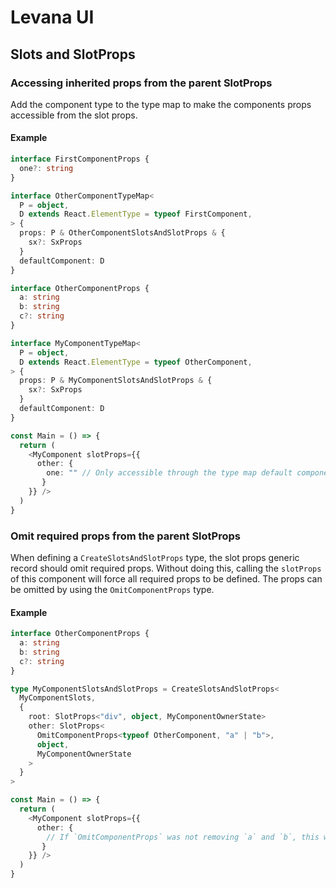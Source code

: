 # Levana UI

## Slots and SlotProps

### Accessing inherited props from the parent SlotProps

Add the component type to the type map to make the components props accessible from the slot props.

<!-- TODO: This also adds the inherited components props as callable props to the child component -->

#### Example

```ts
interface FirstComponentProps {
  one?: string
}

interface OtherComponentTypeMap<
  P = object,
  D extends React.ElementType = typeof FirstComponent,
> {
  props: P & OtherComponentSlotsAndSlotProps & {
    sx?: SxProps
  }
  defaultComponent: D
}

interface OtherComponentProps {
  a: string
  b: string
  c?: string
}

interface MyComponentTypeMap<
  P = object,
  D extends React.ElementType = typeof OtherComponent,
> {
  props: P & MyComponentSlotsAndSlotProps & {
    sx?: SxProps
  }
  defaultComponent: D
}

const Main = () => {
  return (
    <MyComponent slotProps={{
      other: { 
        one: "" // Only accessible through the type map default component
       }
    }} />
  )
}
```

### Omit required props from the parent SlotProps

When defining a `CreateSlotsAndSlotProps` type, the slot props generic record should omit required props. Without doing this, calling the `slotProps` of this component will force all required props to be defined. The props can be omitted by using the `OmitComponentProps` type.

#### Example

```ts
interface OtherComponentProps {
  a: string
  b: string
  c?: string
}

type MyComponentSlotsAndSlotProps = CreateSlotsAndSlotProps<
  MyComponentSlots,
  {
    root: SlotProps<"div", object, MyComponentOwnerState>
    other: SlotProps<
      OmitComponentProps<typeof OtherComponent, "a" | "b">,
      object,
      MyComponentOwnerState
    >
  }
>

const Main = () => {
  return (
    <MyComponent slotProps={{
      other: { 
        // If `OmitComponentProps` was not removing `a` and `b`, this would error
       }
    }} />
  )
}
```
